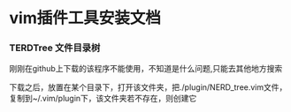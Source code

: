 # vim插件工具安装文档

### TERDTree 文件目录树

刚刚在github上下载的该程序不能使用，不知道是什么问题,只能去其他地方搜索

下载之后，放置在某个目录下，打开该文件夹，把./plugin/NERD_tree.vim文件，复制到~/.vim/plugin下，该文件夹若不存在，则创建它

